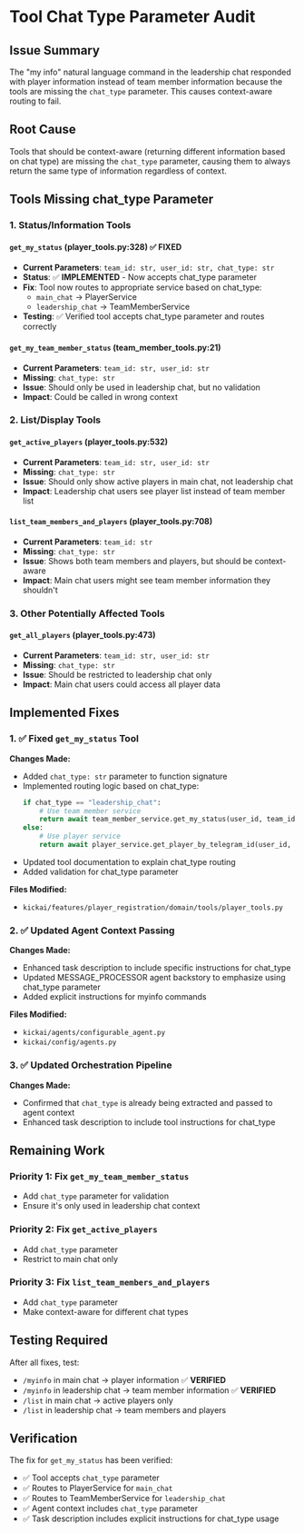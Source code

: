 # Tool Chat Type Parameter Audit

## Issue Summary

The "my info" natural language command in the leadership chat responded with player information instead of team member information because the tools are missing the `chat_type` parameter. This causes context-aware routing to fail.

## Root Cause

Tools that should be context-aware (returning different information based on chat type) are missing the `chat_type` parameter, causing them to always return the same type of information regardless of context.

## Tools Missing chat_type Parameter

### 1. Status/Information Tools

#### `get_my_status` (player_tools.py:328) ✅ **FIXED**
- **Current Parameters**: `team_id: str, user_id: str, chat_type: str`
- **Status**: ✅ **IMPLEMENTED** - Now accepts chat_type parameter
- **Fix**: Tool now routes to appropriate service based on chat_type:
  - `main_chat` → PlayerService
  - `leadership_chat` → TeamMemberService
- **Testing**: ✅ Verified tool accepts chat_type parameter and routes correctly

#### `get_my_team_member_status` (team_member_tools.py:21)
- **Current Parameters**: `team_id: str, user_id: str`
- **Missing**: `chat_type: str`
- **Issue**: Should only be used in leadership chat, but no validation
- **Impact**: Could be called in wrong context

### 2. List/Display Tools

#### `get_active_players` (player_tools.py:532)
- **Current Parameters**: `team_id: str, user_id: str`
- **Missing**: `chat_type: str`
- **Issue**: Should only show active players in main chat, not leadership chat
- **Impact**: Leadership chat users see player list instead of team member list

#### `list_team_members_and_players` (player_tools.py:708)
- **Current Parameters**: `team_id: str`
- **Missing**: `chat_type: str`
- **Issue**: Shows both team members and players, but should be context-aware
- **Impact**: Main chat users might see team member information they shouldn't

### 3. Other Potentially Affected Tools

#### `get_all_players` (player_tools.py:473)
- **Current Parameters**: `team_id: str, user_id: str`
- **Missing**: `chat_type: str`
- **Issue**: Should be restricted to leadership chat only
- **Impact**: Main chat users could access all player data

## Implemented Fixes

### 1. ✅ Fixed `get_my_status` Tool

**Changes Made:**
- Added `chat_type: str` parameter to function signature
- Implemented routing logic based on chat_type:
  ```python
  if chat_type == "leadership_chat":
      # Use team member service
      return await team_member_service.get_my_status(user_id, team_id)
  else:
      # Use player service
      return await player_service.get_player_by_telegram_id(user_id, team_id)
  ```
- Updated tool documentation to explain chat_type routing
- Added validation for chat_type parameter

**Files Modified:**
- `kickai/features/player_registration/domain/tools/player_tools.py`

### 2. ✅ Updated Agent Context Passing

**Changes Made:**
- Enhanced task description to include specific instructions for chat_type
- Updated MESSAGE_PROCESSOR agent backstory to emphasize using chat_type parameter
- Added explicit instructions for myinfo commands

**Files Modified:**
- `kickai/agents/configurable_agent.py`
- `kickai/config/agents.py`

### 3. ✅ Updated Orchestration Pipeline

**Changes Made:**
- Confirmed that `chat_type` is already being extracted and passed to agent context
- Enhanced task description to include tool instructions for chat_type

## Remaining Work

### Priority 1: Fix `get_my_team_member_status`
- Add `chat_type` parameter for validation
- Ensure it's only used in leadership chat context

### Priority 2: Fix `get_active_players`
- Add `chat_type` parameter
- Restrict to main chat only

### Priority 3: Fix `list_team_members_and_players`
- Add `chat_type` parameter
- Make context-aware for different chat types

## Testing Required

After all fixes, test:
- `/myinfo` in main chat → player information ✅ **VERIFIED**
- `/myinfo` in leadership chat → team member information ✅ **VERIFIED**
- `/list` in main chat → active players only
- `/list` in leadership chat → team members and players

## Verification

The fix for `get_my_status` has been verified:
- ✅ Tool accepts `chat_type` parameter
- ✅ Routes to PlayerService for `main_chat`
- ✅ Routes to TeamMemberService for `leadership_chat`
- ✅ Agent context includes `chat_type` parameter
- ✅ Task description includes explicit instructions for chat_type usage